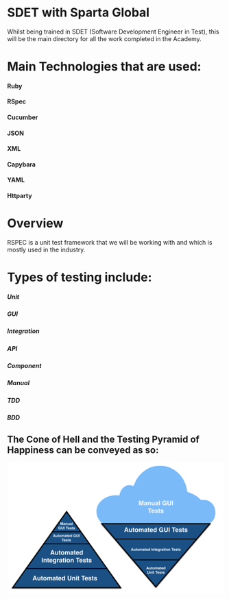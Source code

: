 # SDET with Sparta Global

Whilst being trained in SDET (Software Development Engineer in Test), this will be the main directory for all the work completed in the Academy.

# Main Technologies that are used:
#### Ruby
#### RSpec
#### Cucumber
#### JSON
#### XML
#### Capybara
#### YAML
#### Httparty

# Overview

RSPEC is a unit test framework that we will be working with and which is mostly used in the industry.

# Types of testing include:
##### Unit
##### GUI
##### Integration
##### API
##### Component
##### Manual
##### TDD
##### BDD

## The Cone of Hell and the Testing Pyramid of Happiness can be conveyed as so:
![Image of the testing pyramid and cone of hell](test-pyramid.png)
